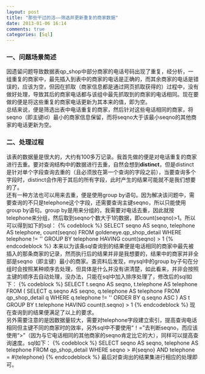 ```yaml
---
layout: post
title: "那些干过的活——筛选并更新重复的商家数据"
date: 2013-01-06 16:14
comments: true
categories: [Sql]
---
```


### 一、问题场景简述   
因遗留问题导致数据表qp_shop中部分商家的电话号码出现了重复，经分析，一组重复的商家中，最先插入到表中的商家的电话是正确的，而其余商家的电话是错误的，应该为空，但因在抓取（商家信息都是通过网页抓取获得的）过程中，没有做好处理，导致其后的商家电话都与该组中最先抓取到的商家的电话相同。现在要做的便是将这些重复的商家电话更新为其本来的值，即为空。  
总结来说，便是筛选出表中电话重复的商家，然后针对这些电话相同的商家，将seqno（即主键id）最小的商家信息保留，而将seqno大于该最小seqno的其他商家的电话更新为空。
<!-- more -->

### 二、处理过程
该表的数据量是很大的，大约有100多万记录。我首先做的便是对电话重复的商家进行去重。要对查询结构中的数据进行去重，自然会想到**distinct**，但是distinct是针对单个字段查询去重的（且必须放在第一个查询的字段之前），当要查询多个字段时，distinct会作用于其后的所有字段，此时产生的结果可能就不是我们想要的了。  
还有一种方法也可以用来去重，便是使用group by语句。因为解决该问题中，需要查询的不只是telephone这个字段，还需要查询主键seqno，所以只能使用group by语句。group by是用来分组的，我需要对电话去重，因此就按telephone来分组，然后取到seqno个数大于1的数据，即count(seqno)&gt;1。所以可以得到如下的sql：
{% codeblock %}
SELECT 
    seqno AS seqno, telephone AS telephone, count(seqno)
FROM
    goldeneye.qp_shop_detail
WHERE
    telephone != ''
GROUP BY telephone
HAVING count(seqno) > 1
{% endcodeblock %}
本来以为该条sql查询到的结果便是电话相同的商家中最先被插入的那条商家的记录，然而执行后的结果并非是我想要的，结果中的商家并非全部是seqno（即主键）最小的商家。查资料后发现，mysql中的group by子句在分组时会按照某种顺序去处理，但具体是什么并没有讲清楚，如此看来，并非会按照主键的顺序去自动处理，没办法，只能在sql中加入排序处理了，修改后的sql如下：
{% codeblock %}
SELECT
    t.seqno AS seqno, t.telephone AS telephone
FROM
    (
      SELECT q.seqno AS seqno, q.telephone AS telephone
      FROM qp_shop_detail q
      WHERE q.telephone != ''
      ORDER BY q.seqno ASC
    ) AS t
GROUP BY t.telephone
HAVING count(t.seqno) > 1
{% endcodeblock %}
现在查询到的结果便满足了以上的要求。  
另外需要注意的是因数据量较大，需要对telephone字段建立索引，提高查询电话相同但主键不同的商家时的效率，另外sql中不要使用“！=”去判断seqno，而应该使用“&gt;”（因为与它电话相同的其他商家的seqno肯定比它的大），同样可以提高查询速度。sql如下：
{% codeblock %}
SELECT
  seqno AS seqno,
  telephone AS telephone
FROM
  qp_shop_detail
WHERE
  seqno > #{seqno}
AND
  telephone = #{telephone}
{% endcodeblock %}
最后对查询出的结果集进行相应的处理即可。
